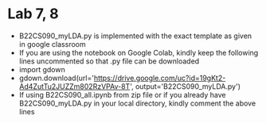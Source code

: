 # Lab 7, 8
* B22CS090_myLDA.py is implemented with the exact template as given in google classroom
* If you are using the notebook on Google Colab, kindly keep the following lines uncommented so that .py file can be downloaded
 * import gdown
 * gdown.download(url='https://drive.google.com/uc?id=19gKt2-Ad4ZutTu2JUZZm802RzVPAv-8T', output='B22CS090_myLDA.py')
* If using B22CS090_all.ipynb from zip file or if you already have B22CS090_myLDA.py in your local directory, kindly comment the above lines
